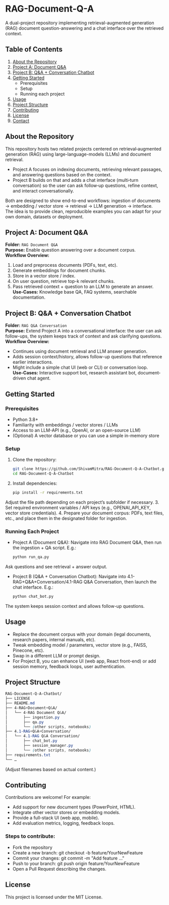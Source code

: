 # RAG-Document-Q-A
A dual-project repository implementing retrieval-augmented generation (RAG) document question-answering and a chat interface over the retrieved context.

## Table of Contents
1. [About the Repository](#about-the-repository)  
2. [Project A: Document Q&A](#project-a-document-qa)  
3. [Project B: Q&A + Conversation Chatbot](#project-b-qa-conversation-chatbot)  
4. [Getting Started](#getting-started)  
   - Prerequisites  
   - Setup  
   - Running each project  
5. [Usage](#usage)  
6. [Project Structure](#project-structure)  
7. [Contributing](#contributing)  
8. [License](#license)  
9. [Contact](#contact)  

## About the Repository
This repository hosts two related projects centered on retrieval‐augmented generation (RAG) using large-language-models (LLMs) and document retrieval.  
- Project A focuses on indexing documents, retrieving relevant passages, and answering questions based on the context.  
- Project B builds on that and adds a chat interface (multi‐turn conversation) so the user can ask follow‐up questions, refine context, and interact conversationally.

Both are designed to show end-to-end workflows: ingestion of documents → embedding / vector store → retrieval → LLM generation → interface.  
The idea is to provide clean, reproducible examples you can adapt for your own domain, datasets or deployment.

## Project A: Document Q&A
**Folder:** `RAG Document Q&A`  
**Purpose:** Enable question answering over a document corpus.  
**Workflow Overview:**  
1. Load and preprocess documents (PDFs, text, etc).  
2. Generate embeddings for document chunks.  
3. Store in a vector store / index.  
4. On user question, retrieve top-k relevant chunks.  
5. Pass retrieved context + question to an LLM to generate an answer.  
**Use-Cases:** Knowledge base QA, FAQ systems, searchable documentation.

## Project B: Q&A + Conversation Chatbot
**Folder:** `RAG Q&A Conversation`  
**Purpose:** Extend Project A into a conversational interface: the user can ask follow-ups, the system keeps track of context and ask clarifying questions.  
**Workflow Overview:**  
- Continues using document retrieval and LLM answer generation.  
- Adds session context/history, allows follow-up questions that reference earlier interactions.  
- Might include a simple chat UI (web or CLI) or conversation loop.  
**Use-Cases:** Interactive support bot, research assistant bot, document‐driven chat agent.

## Getting Started

### Prerequisites
- Python 3.8+  
- Familiarity with embeddings / vector stores / LLMs  
- Access to an LLM-API (e.g., OpenAI, or an open-source LLM)  
- (Optional) A vector database or you can use a simple in-memory store  

### Setup
1. Clone the repository:  
   ```bash
   git clone https://github.com/ShivamMitra/RAG-Document-Q-A-Chatbot.git
   cd RAG-Document-Q-A-Chatbot
2. Install dependencies:
   ```bash
   pip install -r requirements.txt
Adjust the file path depending on each project’s subfolder if necessary.
3. Set required environment variables / API keys (e.g., OPENAI_API_KEY, vector store credentials).
4. Prepare your document corpus: PDFs, text files, etc., and place them in the designated folder for ingestion.

### Running Each Project
- Project A (Document Q&A):
  Navigate into RAG Document Q&A, then run the ingestion + QA script. E.g.:
  ```bash
  python run_qa.py
Ask questions and see retrieval + answer output.

- Project B (Q&A + Conversation Chatbot):
  Navigate into 4.1-RAG+Q&A+Conversation/4.1-RAG Q&A Conversation, then launch the chat interface. E.g.:
  ```bash
  python chat_bot.py
The system keeps session context and allows follow-up questions.

## Usage
- Replace the document corpus with your domain (legal documents, research papers, internal manuals, etc).
- Tweak embedding model / parameters, vector store (e.g., FAISS, Pinecone, etc).
- Swap in a different LLM or prompt design.
- For Project B, you can enhance UI (web app, React front-end) or add session memory, feedback loops, user authentication.

## Project Structure
```css
RAG-Document-Q-A-Chatbot/
├── LICENSE
├── README.md
├── 4-RAG+Document+Q&A/
│   └── 4-RAG Document Q&A/
│       ├── ingestion.py
│       ├── qa.py
│       └── (other scripts, notebooks)
├── 4.1-RAG+Q&A+Conversation/
│   └── 4.1-RAG Q&A Conversation/
│       ├── chat_bot.py
│       ├── session_manager.py
│       └── (other scripts, notebooks)
├── requirements.txt
└── …
```
(Adjust filenames based on actual content.)

## Contributing
Contributions are welcome! For example:
- Add support for new document types (PowerPoint, HTML).
- Integrate other vector stores or embedding models.
- Provide a full-stack UI (web app, mobile).
- Add evaluation metrics, logging, feedback loops.

### Steps to contribute:
- Fork the repository
- Create a new branch: git checkout -b feature/YourNewFeature
- Commit your changes: git commit -m "Add feature …"
- Push to your branch: git push origin feature/YourNewFeature
- Open a Pull Request describing the changes.

## License
This project is licensed under the MIT License.
